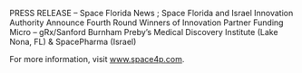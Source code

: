 PRESS RELEASE – Space Florida News ; 
Space Florida and Israel Innovation Authority Announce Fourth Round Winners of Innovation Partner Funding
Micro – gRx/Sanford Burnham Preby’s Medical Discovery Institute (Lake Nona, FL) & SpacePharma (Israel)

For more information, visit www.space4p.com.

